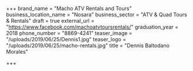 +++
brand_name = "Macho ATV Rentals and Tours"
business_location_name = "Nosara"
business_sector = "ATV & Quad Tours & Rentals"
draft = true
external_url = "https://www.facebook.com/machoatvtoursrentals/"
graduation_year = 2018
phone_number = "8869-4241"
teaser_image = "/uploads/2019/06/25/Dennis1.jpg"
teaser_logo = "/uploads/2019/06/25/macho-rentals.jpg"
title = "Dennis Baltodano Morales"

+++
